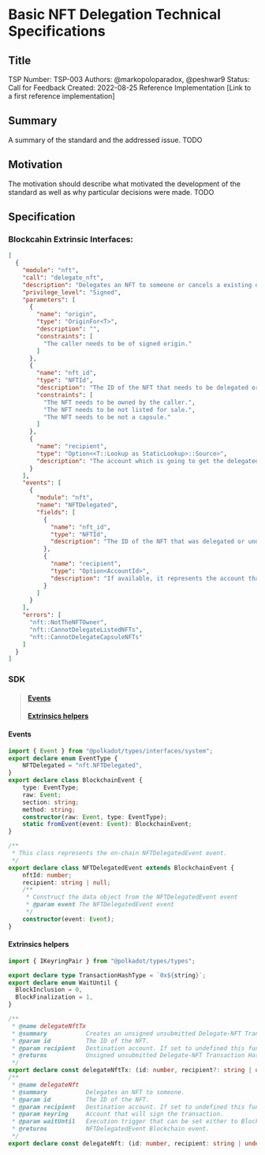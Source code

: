 # Basic NFT Delegation Technical Specifications

## Title
TSP Number: TSP-003
Authors: @markopoloparadox, @peshwar9
Status: Call for Feedback
Created: 2022-08-25
Reference Implementation [Link to a first reference implementation]

## Summary
A summary of the standard and the addressed issue. TODO

## Motivation
The motivation should describe what motivated the development of the standard as well as why particular decisions were made. TODO

## Specification
### Blockcahin Extrinsic Interfaces:
```json
[
  {
    "module": "nft",
    "call": "delegate_nft",
    "description": "Delegates an NFT to someone or cancels a existing delegation.",
    "privilege_level": "Signed",
    "parameters": [
      {
        "name": "origin",
        "type": "OriginFor<T>",
        "description": "",
        "constraints": [
          "The caller needs to be of signed origin."
        ]
      },
      {
        "name": "nft_id",
        "type": "NFTId",
        "description": "The ID of the NFT that needs to be delegated or undelegated.",
        "constraints": [
          "The NFT needs to be owned by the caller.",
          "The NFT needs to be not listed for sale.",
          "The NFT needs to be not a capsule."
        ]
      },
      {
        "name": "recipient",
        "type": "Option<<T::Lookup as StaticLookup>::Source>",
        "description": "The account which is going to get the delegated NFT. If set to None it will undelegated the NFT."
      }
    ],
    "events": [
      {
        "module": "nft",
        "name": "NFTDelegated",
        "fields": [
          {
            "name": "nft_id",
            "type": "NFTId",
            "description": "The ID of the NFT that was delegated or undelegated."
          },
          {
            "name": "recipient",
            "type": "Option<AccountId>",
            "description": "If available, it represents the account that got the delegated NFT."
          }
        ]
      }
    ],
    "errors": [
      "nft::NotTheNFTOwner",
      "nft::CannotDelegateListedNFTs",
      "nft::CannotDelegateCapsuleNFTs"
    ]
  }
]
```

### SDK

> #### [Events](#events)
> #### [Extrinsics helpers](#extrinsics-helpers)

#### Events

```typescript
import { Event } from "@polkadot/types/interfaces/system";
export declare enum EventType {
    NFTDelegated = "nft.NFTDelegated",
}
export declare class BlockchainEvent {
    type: EventType;
    raw: Event;
    section: string;
    method: string;
    constructor(raw: Event, type: EventType);
    static fromEvent(event: Event): BlockchainEvent;
}

/**
 * This class represents the on-chain NFTDelegatedEvent event.
 */
export declare class NFTDelegatedEvent extends BlockchainEvent {
    nftId: number;
    recipient: string | null;
    /**
     * Construct the data object from the NFTDelegatedEvent event
     * @param event The NFTDelegatedEvent event
     */
    constructor(event: Event);
}
```

#### Extrinsics helpers

```typescript
import { IKeyringPair } from "@polkadot/types/types";

export declare type TransactionHashType = `0x${string}`;
export declare enum WaitUntil {
  BlockInclusion = 0,
  BlockFinalization = 1,
}

/**
 * @name delegateNftTx
 * @summary           Creates an unsigned unsubmitted Delegate-NFT Transaction Hash.
 * @param id          The ID of the NFT.
 * @param recipient   Destination account. If set to undefined this functions acts as a way to undelegate a delegated NFT.
 * @returns           Unsigned unsubmitted Delegate-NFT Transaction Hash. The Hash is only valid for 5 minutes.
 */
export declare const delegateNftTx: (id: number, recipient?: string | undefined) => Promise<TransactionHashType>;
/**
 * @name delegateNft
 * @summary           Delegates an NFT to someone.
 * @param id          The ID of the NFT.
 * @param recipient   Destination account. If set to undefined this functions acts as a way to undelegate a delegated NFT.
 * @param keyring     Account that will sign the transaction.
 * @param waitUntil   Execution trigger that can be set either to BlockInclusion or BlockFinalization.
 * @returns           NFTDelegatedEvent Blockchain event.
 */
export declare const delegateNft: (id: number, recipient: string | undefined, keyring: IKeyringPair, waitUntil: WaitUntil) => Promise<NFTDelegatedEvent>;
```
